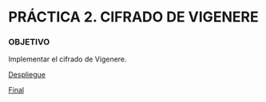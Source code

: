 # PRÁCTICA 2. CIFRADO DE VIGENERE

### OBJETIVO

  Implementar el cifrado de Vigenere.



[Despliegue](https://alu0100819847.github.io/Vigenere1718/)




[Final](https://github.com/alu0100819847/Elgamal)
